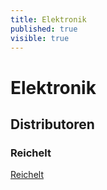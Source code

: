 ```yaml
---
title: Elektronik
published: true
visible: true
---
```


# Elektronik

## Distributoren

### Reichelt

[Reichelt](http://partners.webmasterplan.com/click.asp?ref=856043&site=8948&type=text&tnb=38)